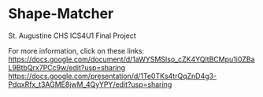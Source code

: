 # Shape-Matcher

St. Augustine CHS ICS4U1 Final Project

For more information, click on these links:
https://docs.google.com/document/d/1aWYSMSIso_cZK4YQltBCMpu1i0ZBaL9BtbQrx7PCc9w/edit?usp=sharing
https://docs.google.com/presentation/d/1Te0TKs4trQqZnD4g3-PdqxRfx_t3AGME8jwM_4QyYPY/edit?usp=sharing
